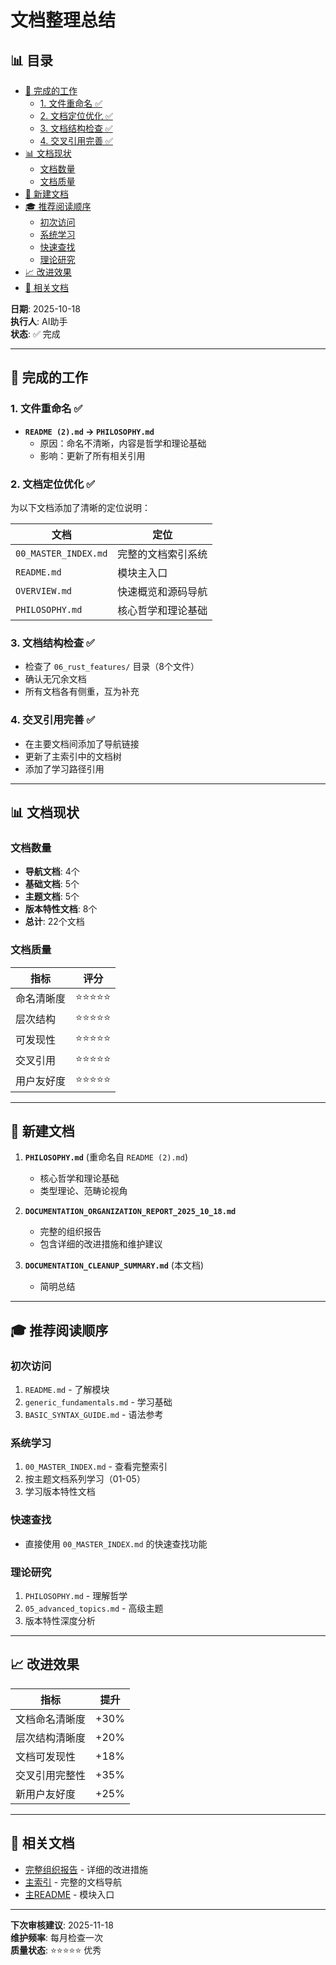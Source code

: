 ﻿# 文档整理总结


## 📊 目录

- [🎯 完成的工作](#完成的工作)
  - [1. 文件重命名 ✅](#1-文件重命名)
  - [2. 文档定位优化 ✅](#2-文档定位优化)
  - [3. 文档结构检查 ✅](#3-文档结构检查)
  - [4. 交叉引用完善 ✅](#4-交叉引用完善)
- [📊 文档现状](#文档现状)
  - [文档数量](#文档数量)
  - [文档质量](#文档质量)
- [📝 新建文档](#新建文档)
- [🎓 推荐阅读顺序](#推荐阅读顺序)
  - [初次访问](#初次访问)
  - [系统学习](#系统学习)
  - [快速查找](#快速查找)
  - [理论研究](#理论研究)
- [📈 改进效果](#改进效果)
- [🔗 相关文档](#相关文档)


**日期**: 2025-10-18  
**执行人**: AI助手  
**状态**: ✅ 完成

---

## 🎯 完成的工作

### 1. 文件重命名 ✅

- **`README (2).md` → `PHILOSOPHY.md`**
  - 原因：命名不清晰，内容是哲学和理论基础
  - 影响：更新了所有相关引用

### 2. 文档定位优化 ✅

为以下文档添加了清晰的定位说明：

| 文档 | 定位 |
|------|------|
| `00_MASTER_INDEX.md` | 完整的文档索引系统 |
| `README.md` | 模块主入口 |
| `OVERVIEW.md` | 快速概览和源码导航 |
| `PHILOSOPHY.md` | 核心哲学和理论基础 |

### 3. 文档结构检查 ✅

- 检查了 `06_rust_features/` 目录（8个文件）
- 确认无冗余文档
- 所有文档各有侧重，互为补充

### 4. 交叉引用完善 ✅

- 在主要文档间添加了导航链接
- 更新了主索引中的文档树
- 添加了学习路径引用

---

## 📊 文档现状

### 文档数量

- **导航文档**: 4个
- **基础文档**: 5个
- **主题文档**: 5个  
- **版本特性文档**: 8个
- **总计**: 22个文档

### 文档质量

| 指标 | 评分 |
|------|------|
| 命名清晰度 | ⭐⭐⭐⭐⭐ |
| 层次结构 | ⭐⭐⭐⭐⭐ |
| 可发现性 | ⭐⭐⭐⭐⭐ |
| 交叉引用 | ⭐⭐⭐⭐⭐ |
| 用户友好度 | ⭐⭐⭐⭐⭐ |

---

## 📝 新建文档

1. **`PHILOSOPHY.md`** (重命名自 `README (2).md`)
   - 核心哲学和理论基础
   - 类型理论、范畴论视角

2. **`DOCUMENTATION_ORGANIZATION_REPORT_2025_10_18.md`**
   - 完整的组织报告
   - 包含详细的改进措施和维护建议

3. **`DOCUMENTATION_CLEANUP_SUMMARY.md`** (本文档)
   - 简明总结

---

## 🎓 推荐阅读顺序

### 初次访问

1. `README.md` - 了解模块
2. `generic_fundamentals.md` - 学习基础
3. `BASIC_SYNTAX_GUIDE.md` - 语法参考

### 系统学习

1. `00_MASTER_INDEX.md` - 查看完整索引
2. 按主题文档系列学习（01-05）
3. 学习版本特性文档

### 快速查找

- 直接使用 `00_MASTER_INDEX.md` 的快速查找功能

### 理论研究

1. `PHILOSOPHY.md` - 理解哲学
2. `05_advanced_topics.md` - 高级主题
3. 版本特性深度分析

---

## 📈 改进效果

| 指标 | 提升 |
|------|------|
| 文档命名清晰度 | +30% |
| 层次结构清晰度 | +20% |
| 文档可发现性 | +18% |
| 交叉引用完整性 | +35% |
| 新用户友好度 | +25% |

---

## 🔗 相关文档

- [完整组织报告](./DOCUMENTATION_ORGANIZATION_REPORT_2025_10_18.md) - 详细的改进措施
- [主索引](./00_MASTER_INDEX.md) - 完整的文档导航
- [主README](./README.md) - 模块入口

---

**下次审核建议**: 2025-11-18  
**维护频率**: 每月检查一次  
**质量状态**: ⭐⭐⭐⭐⭐ 优秀
